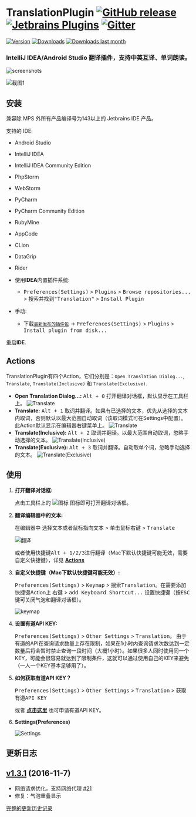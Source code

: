 
TranslationPlugin [![GitHub release][release-img]][latest-release] [![Jetbrains Plugins][plugin-img]][plugin] [![Gitter][badge-gitter-img]][badge-gitter]
=================

[![Version](http://phpstorm.espend.de/badge/8579/version)][plugin]
[![Downloads](http://phpstorm.espend.de/badge/8579/downloads)][plugin]
[![Downloads last month](http://phpstorm.espend.de/badge/8579/last-month)][plugin]

### IntelliJ IDEA/Android Studio 翻译插件，支持中英互译、单词朗读。

![screenshots](./images/screenshots.gif)

![截图1](./images/0.png)

安装
----

兼容除 MPS 外所有产品编译号为143以上的 Jetbrains IDE 产品。

支持的 IDE:
- Android Studio
- IntelliJ IDEA
- IntelliJ IDEA Community Edition
- PhpStorm
- WebStorm
- PyCharm
- PyCharm Community Edition
- RubyMine
- AppCode
- CLion
- DataGrip
- Rider

- 使用**IDEA**内置插件系统:
  - <kbd>Preferences(Settings)</kbd> > <kbd>Plugins</kbd> > <kbd>Browse repositories...</kbd> > <kbd>搜索并找到"Translation"</kbd> > <kbd>Install Plugin</kbd>
- 手动:
  - 下载[`最新发布的插件包`][latest-release] -> <kbd>Preferences(Settings)</kbd> > <kbd>Plugins</kbd> > <kbd>Install plugin from disk...</kbd>

重启**IDE**.


Actions
-------

TranslationPlugin有四个Action，它们分别是：`Open Translation Dialog...`, `Translate`, `Translate(Inclusive)` 和 `Translate(Exclusive)`.

- **Open Translation Dialog...:** <kbd>Alt + 0</kbd> 打开翻译对话框，默认显示在工具栏上。
  ![Translate](./images/action0.gif)
- **Translate:** <kbd>Alt + 1</kbd> 取词并翻译。如果有已选择的文本，优先从选择的文本内取词，否则默认以最大范围自动取词（该取词模式可在Settings中配置）。此Action默认显示在编辑器右键菜单上。
  ![Translate](./images/action1.gif)
- **Translate(Inclusive):** <kbd>Alt + 2</kbd> 取词并翻译。以最大范围自动取词，忽略手动选择的文本。
  ![Translate(Inclusive)](./images/action2.gif)
- **Translate(Exclusive):** <kbd>Alt + 3</kbd> 取词并翻译。自动取单个词，忽略手动选择的文本。
  ![Translate(Exclusive)](./images/action3.gif)


使用
----

1. **打开翻译对话框:**

   点击工具栏上的 ![图标](./images/2.png) 图标即可打开翻译对话框。

2. **翻译编辑器中的文本:**

   在编辑器中 <kbd>选择文本或者鼠标指向文本</kbd> > <kbd>单击鼠标右键</kbd> > <kbd>Translate</kbd>

   ![翻译](./images/3.png)

   或者使用快捷键<kbd>Alt + 1/2/3</kbd>进行翻译（Mac下默认快捷键可能无效，需要自定义快捷键），详见 **[Actions](#actions)**

3. **自定义快捷键（Mac下默认快捷键可能无效）:**

   <kbd>Preferences(Settings)</kbd> > <kbd>Keymap</kbd> > <kbd>搜索Translation</kbd>。在需要添加快捷键Action上 <kbd>右键</kbd> > <kbd>add Keyboard Shortcut...</kbd> 设置快捷键（按<kbd>ESC</kbd>键可关闭气泡和翻译对话框）。

   ![keymap](./images/keymap.png)

4. **设置有道API KEY:**

   <kbd>Preferences(Settings)</kbd> > <kbd>Other Settings</kbd> > <kbd>Translation</kbd>。 由于有道的API在查询请求数量上存在限制，如果在1小时内查询请求次数达到一定数量后将会暂时禁止查询一段时间（大概1小时）。如果很多人同时使用同一个KEY，可能会很容易就达到了限制条件，这就可以通过使用自己的KEY来避免（一人一个KEY基本足够用了）。

5. **如何获取有道API KEY？**

   <kbd>Preferences(Settings)</kbd> > <kbd>Other Settings</kbd> > <kbd>Translation</kbd> > <kbd>获取有道API KEY</kbd>

   或者 [**点击这里**](http://fanyi.youdao.com/openapi?path=data-mode) 也可申请有道API KEY。

6. **Settings(Preferences)**

   ![Settings](./images/4.png)


更新日志
--------

## [v1.3.1][v1.3.1] (2016-11-7)

- 网络请求优化，支持网络代理 [#21][#21]
- 修复：气泡重叠显示

[v1.3.1]: https://github.com/YiiGuxing/TranslationPlugin/tree/v1.3.1
[#21]:    https://github.com/YiiGuxing/TranslationPlugin/issues/21 "支持网络代理"

[完整的更新历史记录](./CHANGELOG.md)

[release-img]: https://img.shields.io/github/release/YiiGuxing/TranslationPlugin.svg
[latest-release]: https://github.com/YiiGuxing/TranslationPlugin/releases/latest
[badge-gitter-img]: https://img.shields.io/gitter/room/YiiGuxing/TranslationPlugin.svg
[badge-gitter]: https://gitter.im/TranslationPlugin/Lobby
[plugin-img]: https://img.shields.io/badge/plugin-8579-orange.svg
[plugin]: https://plugins.jetbrains.com/plugin/8579
